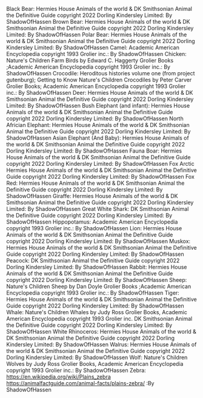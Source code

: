 Black Bear: Hermies House Animals of the world & DK Smithsonian Animal the Definitive Guide copyright 2022 Dorling Kindersley Limited: By ShadowOfHassen
Brown Bear: Hermies House Animals of the world & DK Smithsonian Animal the Definitive Guide copyright 2022 Dorling Kindersley Limited: By ShadowOfHassen
Polar Bear: Hermies House Animals of the world & DK Smithsonian Animal the Definitive Guide copyright 2022 Dorling Kindersley Limited: By ShadowOfHassen
Camel: Academic American Encyclopedia copyright 1993 Grolier inc.:  By ShadowOfHassen
Chicken: Nature's Children Farm Birds by Edward C. Haggerty Grolier Books ;Academic American Encyclopedia copyright 1993 Grolier inc.:  By ShadowOfHassen
Crocodile: Heroditous histories volume one (from project gutenburg); Getting to Know Nature's Children Crocodiles by Peter Carver Grolier Books;  Academic American Encyclopedia copyright 1993 Grolier inc.:  By ShadowOfHassen
Deer: Hermies House Animals of the world & DK Smithsonian Animal the Definitive Guide copyright 2022 Dorling Kindersley Limited: By ShadowOfHassen
Bush Elephant (and infant): Hermies House Animals of the world & DK Smithsonian Animal the Definitive Guide copyright 2022 Dorling Kindersley Limited: By ShadowOfHassen
North Africian Elephant: Hermies House Animals of the world & DK Smithsonian Animal the Definitive Guide copyright 2022 Dorling Kindersley Limited: By ShadowOfHassen
Asian Elephant (And Baby): Hermies House Animals of the world & DK Smithsonian Animal the Definitive Guide copyright 2022 Dorling Kindersley Limited: By ShadowOfHassen
Fauna Boar: Hermies House Animals of the world & DK Smithsonian Animal the Definitive Guide copyright 2022 Dorling Kindersley Limited: By ShadowOfHassen
Fox Arctic  Hermies House Animals of the world & DK Smithsonian Animal the Definitive Guide copyright 2022 Dorling Kindersley Limited: By ShadowOfHassen
Fox Red: Hermies House Animals of the world & DK Smithsonian Animal the Definitive Guide copyright 2022 Dorling Kindersley Limited: By ShadowOfHassen
Giraffe: Hermies House Animals of the world & DK Smithsonian Animal the Definitive Guide copyright 2022 Dorling Kindersley Limited: By ShadowOfHassen
Great White Shark: DK Smithsonian Animal the Definitive Guide copyright 2022 Dorling Kindersley Limited: By ShadowOfHassen
Hippopotamus: Academic American Encyclopedia copyright 1993 Grolier inc.:  By ShadowOfHassen
Lion: Hermies House Animals of the world & DK Smithsonian Animal the Definitive Guide copyright 2022 Dorling Kindersley Limited: By ShadowOfHassen
Muskox: Hermies House Animals of the world & DK Smithsonian Animal the Definitive Guide copyright 2022 Dorling Kindersley Limited: By ShadowOfHassen
Peacock: DK Smithsonian Animal the Definitive Guide copyright 2022 Dorling Kindersley Limited: By ShadowOfHassen
Rabbit: Hermies House Animals of the world & DK Smithsonian Animal the Definitive Guide copyright 2022 Dorling Kindersley Limited: By ShadowOfHassen
Sheep: Nature's Children Sheep by Dan Doyle Grolier Books ;Academic American Encyclopedia copyright 1993 Grolier inc.:  By ShadowOfHassen
Tiger: Hermies House Animals of the world & DK Smithsonian Animal the Definitive Guide copyright 2022 Dorling Kindersley Limited: By ShadowOfHassen
Whale: Nature's Children Whales by Judy Ross Grolier Books, Academic American Encyclopedia copyright 1993 Grolier inc.  DK Smithsonian Animal the Definitive Guide copyright 2022 Dorling Kindersley Limited:  By ShadowOfHassen
White Rhinoceros:  Hermies House Animals of the world & DK Smithsonian Animal the Definitive Guide copyright 2022 Dorling Kindersley Limited: By ShadowOfHassen
Walrus: Hermies House Animals of the world & DK Smithsonian Animal the Definitive Guide copyright 2022 Dorling Kindersley Limited: By ShadowOfHassen
Wolf: Nature's Children Wolves by Judy Ross Grolier Books, Academic American Encyclopedia copyright 1993 Grolier inc.:  By ShadowOfHassen
Zebra: https://en.wikipedia.org/wiki/Plains_zebra https://animalfactguide.com/animal-facts/plains-zebra/ :By ShadowOfHassen
